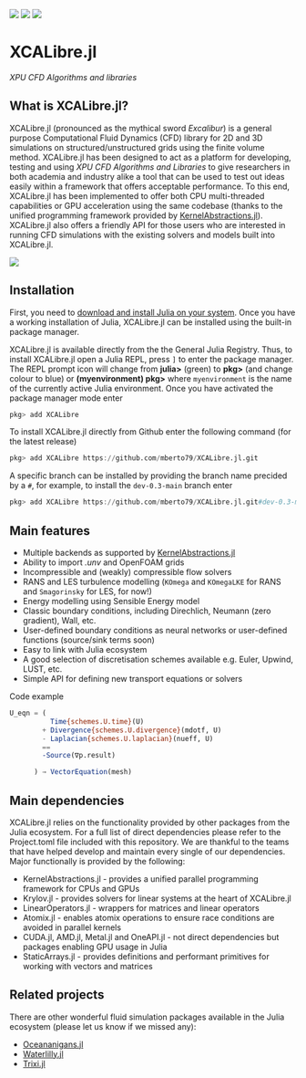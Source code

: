 <meta name="google-site-verification" content="UZSnZbbvZqRUM_1_d5d9ox1IeO5z9iE8Oynt7mBjJaM" />

[![][docs-stable-img]][docs-stable-url] [![][docs-dev-img]][docs-dev-url] [![][CI-img]][CI-url]

[docs-stable-img]: https://img.shields.io/badge/docs-stable-blue.svg
[docs-stable-url]: https://mberto79.github.io/XCALibre.jl/stable/

[docs-dev-img]: https://img.shields.io/badge/docs-dev-blue.svg
[docs-dev-url]: https://mberto79.github.io/XCALibre.jl/dev/

[CI-img]: https://github.com/mberto79/XCALibre.jl/workflows/CI.yml/badge.svg
[CI-url]: https://github.com/mberto79/XCALibre.jl/actions/workflows/CI.yml

# XCALibre.jl

*XPU CFD Algorithms and libraries*

## What is XCALibre.jl?


XCALibre.jl (pronounced as the mythical sword *Excalibur*) is a general purpose Computational Fluid Dynamics (CFD) library for 2D and 3D simulations on structured/unstructured grids using the finite volume method. XCALibre.jl has been designed to act as a platform for developing, testing and using *XPU CFD Algorithms and Libraries* to give researchers in both academia and industry alike a tool that can be used to test out ideas easily within a framework that offers acceptable performance. To this end, XCALibre.jl has been implemented to offer both CPU multi-threaded capabilities or GPU acceleration using the same codebase (thanks to the unified programming framework provided by [KernelAbstractions.jl](https://juliagpu.github.io/KernelAbstractions.jl/stable/)). XCALibre.jl also offers a friendly API for those users who are interested in running CFD simulations with the existing solvers and models built into XCALibre.jl. 

![](docs/src/figures/animated_cylinder_re1000-2x.gif)

## Installation


First, you need to [download and install Julia on your system](https://julialang.org/downloads/). Once you have a working installation of Julia, XCALibre.jl can be installed using the built-in package manager. 

XCALibre.jl is available directly from the the General Julia Registry. Thus, to install XCALibre.jl open a Julia REPL, press `]` to enter the package manager. The REPL prompt icon will change from **julia>** (green) to **pkg>** (and change colour to blue) or **(myenvironment) pkg>** where `myenvironment` is the name of the currently active Julia environment. Once you have activated the package manager mode enter

```julia
pkg> add XCALibre
```

To install XCALibre.jl directly from Github enter the following command (for the latest release)

```julia
pkg> add XCALibre https://github.com/mberto79/XCALibre.jl.git
```

A specific branch can be installed by providing the branch name precided by a `#`, for example, to install the `dev-0.3-main` branch enter

```julia
pkg> add XCALibre https://github.com/mberto79/XCALibre.jl.git#dev-0.3-main
```

## Main features


* Multiple backends as supported by [KernelAbstractions.jl](https://juliagpu.github.io/KernelAbstractions.jl/stable/)
* Ability to import *.unv* and OpenFOAM grids
* Incompressible and (weakly) compressible flow solvers
* RANS and LES turbulence modelling (`KOmega` and `KOmegaLKE` for RANS and `Smagorinsky` for LES, for now!)
* Energy modelling using Sensible Energy model
* Classic boundary conditions, including Direchlich, Neumann (zero gradient), Wall, etc.
* User-defined boundary conditions as neural networks or user-defined functions (source/sink terms soon)
* Easy to link with Julia ecosystem
* A good selection of discretisation schemes available e.g. Euler, Upwind, LUST, etc.
* Simple API for defining new transport equations or solvers

Code example

```julia
U_eqn = (
          Time{schemes.U.time}(U)
        + Divergence{schemes.U.divergence}(mdotf, U) 
        - Laplacian{schemes.U.laplacian}(nueff, U) 
        == 
        -Source(∇p.result)

      ) → VectorEquation(mesh)
```

## Main dependencies


XCALibre.jl relies on the functionality provided by other packages from the Julia ecosystem. For a full list of direct dependencies please refer to the Project.toml file included with this repository. We are thankful to the teams that have helped develop and maintain every single of our dependencies. Major functionally is provided by the following:

* KernelAbstractions.jl - provides a unified parallel programming framework for CPUs and GPUs
* Krylov.jl - provides solvers for linear systems at the heart of XCALibre.jl
* LinearOperators.jl - wrappers for matrices and linear operators
* Atomix.jl - enables atomix operations to ensure race conditions are avoided in parallel kernels
* CUDA.jl, AMD.jl, Metal.jl and OneAPI.jl - not direct dependencies but packages enabling GPU usage in Julia
* StaticArrays.jl - provides definitions and performant primitives for working with vectors and matrices

## Related projects


There are other wonderful fluid simulation packages available in the Julia ecosystem (please let us know if we missed any):

* [Oceananigans.jl](https://github.com/CliMA/Oceananigans.jl) 
* [Waterlilly.jl](https://github.com/WaterLily-jl/WaterLily.jl) 
* [Trixi.jl](https://github.com/trixi-framework/Trixi.jl)
  
